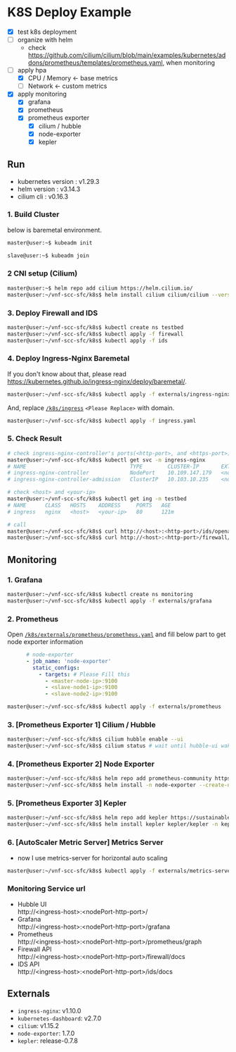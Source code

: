# K8S Deploy Example

- [x] test k8s deployment
- [ ] organize with helm
  - check https://github.com/cilium/cilium/blob/main/examples/kubernetes/addons/prometheus/templates/prometheus.yaml, when monitoring 
- [ ] apply hpa
  - [x] CPU / Memory <- base metrics
  - [ ] Network      <- custom metrics
- [x] apply monitoring
  - [x] grafana
  - [x] prometheus
  - [x] prometheus exporter
    - [x] cilium / hubble
    - [x] node-exporter
    - [x] kepler

## Run

- kubernetes version : v1.29.3
- helm version : v3.14.3
- cilium cli : v0.16.3

### 1. Build Cluster

below is baremetal environment.

```bash
master@user:~$ kubeadm init
```


```bash
slave@user:~$ kubeadm join
```

### 2 CNI setup (Cilium)

```bash
master@user:~$ helm repo add cilium https://helm.cilium.io/
master@user:~/vnf-scc-sfc/k8s$ helm install cilium cilium/cilium --version 1.15.2 -n kube-system -f externals/cilium/values.yaml
```

### 3. Deploy Firewall and IDS

```bash
master@user:~/vnf-scc-sfc/k8s$ kubectl create ns testbed
master@user:~/vnf-scc-sfc/k8s$ kubectl apply -f firewall
master@user:~/vnf-scc-sfc/k8s$ kubectl apply -f ids
```

### 4. Deploy Ingress-Nginx Baremetal

If you don't know about that, please read https://kubernetes.github.io/ingress-nginx/deploy/baremetal/.

```bash
master@user:~/vnf-scc-sfc/k8s$ kubectl apply -f externals/ingress-nginx-baremetal.yaml
```

And, replace [`/k8s/ingress`](/k8s/ingress.yaml) `<Please Replace>` with domain.

```bash
master@user:~/vnf-scc-sfc/k8s$ kubectl apply -f ingress.yaml
```

### 5. Check Result

```bash
# check ingress-nginx-controller's ports(<http-port>, and <https-port>)
master@user:~/vnf-scc-sfc/k8s$ kubectl get svc -n ingress-nginx 
# NAME                                 TYPE        CLUSTER-IP       EXTERNAL-IP   PORT(S)                                   AGE
# ingress-nginx-controller             NodePort    10.109.147.179   <none>        80:<http-port>/TCP,443:<https-port>/TCP   123m
# ingress-nginx-controller-admission   ClusterIP   10.103.10.235    <none>        443/TCP                                   123m

# check <host> and <your-ip>
master@user:~/vnf-scc-sfc/k8s$ kubectl get ing -n testbed
# NAME      CLASS   HOSTS    ADDRESS     PORTS   AGE
# ingress   nginx   <host>   <your-ip>   80      121m

# call
master@user:~/vnf-scc-sfc/k8s$ curl http://<host>:<http-port>/ids/openapi.json
master@user:~/vnf-scc-sfc/k8s$ curl http://<host>:<http-port>/firewall/openapi.json
```

## Monitoring

### 1. Grafana

```bash
master@user:~/vnf-scc-sfc/k8s$ kubectl create ns monitoring
master@user:~/vnf-scc-sfc/k8s$ kubectl apply -f externals/grafana
```

### 2. Prometheus

Open [`/k8s/externals/prometheus/prometheus.yaml`](/k8s/externals/prometheus/prometheus.yaml) and fill below part to get node exporter information
```yaml
      # node-exporter
      - job_name: 'node-exporter'
        static_configs:
          - targets: # Please Fill this
            - <master-node-ip>:9100
            - <slave-node1-ip>:9100
            - <slave-node2-ip>:9100
```

```bash
master@user:~/vnf-scc-sfc/k8s$ kubectl apply -f externals/prometheus
```

### 3. [Prometheus Exporter 1] Cilium / Hubble

```bash
master@user:~/vnf-scc-sfc/k8s$ cilium hubble enable --ui
master@user:~/vnf-scc-sfc/k8s$ cilium status # wait until hubble-ui wake up
```

### 4. [Prometheus Exporter 2] Node Exporter

```bash
master@user:~/vnf-scc-sfc/k8s$ helm repo add prometheus-community https://prometheus-community.github.io/helm-charts
master@user:~/vnf-scc-sfc/k8s$ helm install -n node-exporter --create-namespace --version 1.7.0 -f externals/node-exporter/value.yaml
```

### 5. [Prometheus Exporter 3] Kepler

```bash
master@user:~/vnf-scc-sfc/k8s$ helm repo add kepler https://sustainable-computing-io.github.io/kepler-helm-chart
master@user:~/vnf-scc-sfc/k8s$ helm install kepler kepler/kepler -n kepler --create-namespace --version release-0.7.8 -f externals/kepler/value.yaml
```

### 6. [AutoScaler Metric Server] Metrics Server

- now I use metrics-server for horizontal auto scaling

```bash
master@user:~/vnf-scc-sfc/k8s$ kubectl apply -f externals/metrics-server
```

### Monitoring Service url

- Hubble UI  
  http://\<ingress-host\>:\<nodePort-http-port\>/
- Grafana  
  http://\<ingress-host\>:\<nodePort-http-port\>/grafana
- Prometheus  
  http://\<ingress-host\>:\<nodePort-http-port\>/prometheus/graph
- Firewall API  
  http://\<ingress-host\>:\<nodePort-http-port\>/firewall/docs
- IDS API  
  http://\<ingress-host\>:\<nodePort-http-port\>/ids/docs


## Externals

- `ingress-nginx`: v1.10.0
- `kubernetes-dashboard`: v2.7.0
- `cilium`: v1.15.2
- `node-exporter`: 1.7.0
- `kepler`: release-0.7.8
